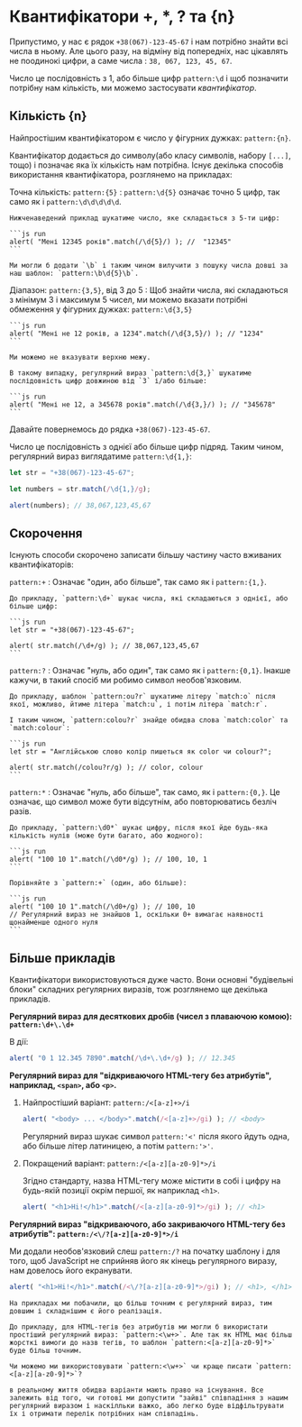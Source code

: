 # Квантифікатори +, *, ? та {n}

Припустимо, у нас є рядок `+38(067)-123-45-67` і нам потрібно знайти всі числа в ньому. Але цього разу, на відміну від попередніх, нас цікавлять не поодинокі цифри, а саме числа : `38, 067, 123, 45, 67`.

Число це послідовність з 1, або більше цифр `pattern:\d` і щоб позначити потрібну нам кількість, ми можемо застосувати *квантифікатор*.

## Кількість {n}

Найпростішим квантифікатором є число у  фігурних дужках: `pattern:{n}`.

Квантифікатор додається до символу(або класу символів, набору `[...]`, тощо) і позначає яка їх кількість нам потрібна.
Існує декілька способів використання квантифікатора, розглянемо на прикладах:

Точна кількість: `pattern:{5}`
: `pattern:\d{5}` означає точно 5 цифр, так само як і `pattern:\d\d\d\d\d`.

    Нижченаведений приклад шукатиме число, яке складається з 5-ти цифр:

    ```js run
    alert( "Мені 12345 років".match(/\d{5}/) ); //  "12345"
    ```

    Ми могли б додати `\b` і таким чином вилучити з пошуку числа довші за наш шаблон: `pattern:\b\d{5}\b`.

Діапазон: `pattern:{3,5}`, від 3 до 5
: Щоб знайти числа, які складаються з мінімум 3 і максимум 5 чисел, ми можемо вказати потрібні обмеження у фігурних дужках: `pattern:\d{3,5}`

    ```js run
    alert( "Мені не 12 років, а 1234".match(/\d{3,5}/) ); // "1234"
    ```

    Ми можемо не вказувати верхню межу.

    В такому випадку, регулярний вираз `pattern:\d{3,}` шукатиме послідовність цифр довжиною від `3` і/або більше:

    ```js run
    alert( "Мені не 12, а 345678 років".match(/\d{3,}/) ); // "345678"
    ```

Давайте повернемось до рядка `+38(067)-123-45-67`.

Число це послідовність з однієї або більше цифр підряд. Таким чином, регулярний вираз виглядатиме `pattern:\d{1,}`:

```js run
let str = "+38(067)-123-45-67";

let numbers = str.match(/\d{1,}/g);

alert(numbers); // 38,067,123,45,67
```

## Скорочення

Існують способи скорочено записати більшу частину часто вживаних квантифікаторів:

`pattern:+`
: Означає "один, або більше", так само як і `pattern:{1,}`.

    До прикладу, `pattern:\d+` шукає числа, які складаються з однієї, або більше цифр:

    ```js run
    let str = "+38(067)-123-45-67";

    alert( str.match(/\d+/g) ); // 38,067,123,45,67
    ```

`pattern:?`
: Означає "нуль, або один", так само як і `pattern:{0,1}`. Інакше кажучи, в такий спосіб ми робимо символ необов'язковим.

    До прикладу, шаблон `pattern:ou?r` шукатиме літеру `match:o` після якої, можливо, йтиме літера `match:u`, і потім літера `match:r`.

    І таким чином, `pattern:colou?r` знайде обидва слова `match:color` та `match:colour`:

    ```js run
    let str = "Англійською слово колір пишеться як color чи colour?";

    alert( str.match(/colou?r/g) ); // color, colour
    ```

`pattern:*`
: Означає "нуль, або більше", так само, як і `pattern:{0,}`. Це означає, що символ може бути відсутнім, або повторюватись безліч разів.

    До прикладу, `pattern:\d0*` шукає цифру, після якої йде будь-яка кількість нулів (може бути багато, або жодного):

    ```js run
    alert( "100 10 1".match(/\d0*/g) ); // 100, 10, 1
    ```

    Порівняйте з `pattern:+` (один, або більше):

    ```js run
    alert( "100 10 1".match(/\d0+/g) ); // 100, 10
    // Регулярний вираз не знайшов 1, оскільки 0+ вимагає наявності щонайменше одного нуля
    ```

## Більше прикладів

Квантифікатори використовуються дуже часто. Вони основні "будівельні блоки" складних регулярних виразів, тож розглянемо ще декілька прикладів.

**Регулярний вираз для десяткових дробів (чисел з плаваючою комою): `pattern:\d+\.\d+`**

В дії:
```js run
alert( "0 1 12.345 7890".match(/\d+\.\d+/g) ); // 12.345
```

**Регулярний вираз для "відкриваючого HTML-тегу без атрибутів", наприклад, `<span>`, або `<p>`.**

1. Найпростіший варіант: `pattern:/<[a-z]+>/i`

    ```js run
    alert( "<body> ... </body>".match(/<[a-z]+>/gi) ); // <body>
    ```

    Регулярний вираз шукає символ `pattern:'<'` після якого йдуть одна, або більше літер латиницею, а потім `pattern:'>'`.

2. Покращений варіант: `pattern:/<[a-z][a-z0-9]*>/i`

    Згідно стандарту, назва HTML-тегу може містити в собі і цифру на будь-якій позиції окрім першої, як наприклад `<h1>`.

    ```js run
    alert( "<h1>Hi!</h1>".match(/<[a-z][a-z0-9]*>/gi) ); // <h1>
    ```

**Регулярний вираз "відкриваючого, або закриваючого HTML-тегу без атрибутів": `pattern:/<\/?[a-z][a-z0-9]*>/i`**

Ми додали необов'язковий слеш `pattern:/?` на початку шаблону і для того, щоб JavaScript не сприйняв його як кінець регулярного виразу, нам довелось його екранувати.

```js run
alert( "<h1>Hi!</h1>".match(/<\/?[a-z][a-z0-9]*>/gi) ); // <h1>, </h1>
```

```smart header="Щоб зробити регулярний вираз більш точний, нам часто доводиться його ускладнювати"
На прикладах ми побачили, що більш точним є регулярний вираз, тим довшим і складнішим є його реалізація.

До прикладу, для HTML-тегів без атрибутів ми могли б використати простіший регулярний вираз: `pattern:<\w+>`. Але так як HTML має більш жорсткі вимоги до назв тегів, то шаблон `pattern:<[a-z][a-z0-9]*>` буде більш точним.

Чи можемо ми використовувати `pattern:<\w+>` чи краще писати `pattern:<[a-z][a-z0-9]*>`?

в реальному життя обидва варіанти мають право на існування. Все залежить від того, чи готові ми допустити "зайві" співпадіння з нашим регулярний виразом і наскілльки важко, або легко буде відфільтрувати їх і отримати перелік потрібних нам співпадінь.
```
